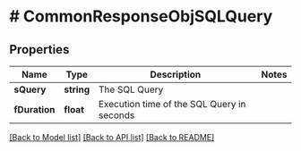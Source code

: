 # # CommonResponseObjSQLQuery

## Properties

Name | Type | Description | Notes
------------ | ------------- | ------------- | -------------
**sQuery** | **string** | The SQL Query | 
**fDuration** | **float** | Execution time of the SQL Query in seconds | 

[[Back to Model list]](../../README.md#documentation-for-models) [[Back to API list]](../../README.md#documentation-for-api-endpoints) [[Back to README]](../../README.md)


